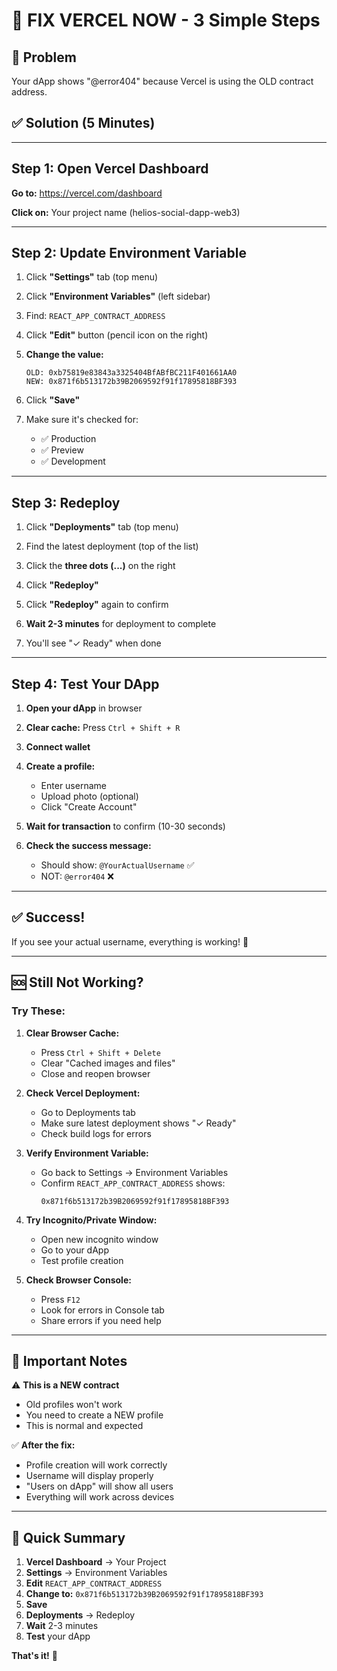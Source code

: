 # 🔧 FIX VERCEL NOW - 3 Simple Steps

## 🐛 Problem
Your dApp shows "@error404" because Vercel is using the OLD contract address.

## ✅ Solution (5 Minutes)

---

## Step 1: Open Vercel Dashboard

**Go to:** https://vercel.com/dashboard

**Click on:** Your project name (helios-social-dapp-web3)

---

## Step 2: Update Environment Variable

1. Click **"Settings"** tab (top menu)

2. Click **"Environment Variables"** (left sidebar)

3. Find: `REACT_APP_CONTRACT_ADDRESS`

4. Click **"Edit"** button (pencil icon on the right)

5. **Change the value:**
   ```
   OLD: 0xb75819e83843a3325404BfABfBC211F401661AA0
   NEW: 0x871f6b513172b39B2069592f91f17895818BF393
   ```

6. Click **"Save"**

7. Make sure it's checked for:
   - ✅ Production
   - ✅ Preview  
   - ✅ Development

---

## Step 3: Redeploy

1. Click **"Deployments"** tab (top menu)

2. Find the latest deployment (top of the list)

3. Click the **three dots (...)** on the right

4. Click **"Redeploy"**

5. Click **"Redeploy"** again to confirm

6. **Wait 2-3 minutes** for deployment to complete

7. You'll see "✓ Ready" when done

---

## Step 4: Test Your DApp

1. **Open your dApp** in browser

2. **Clear cache:** Press `Ctrl + Shift + R`

3. **Connect wallet**

4. **Create a profile:**
   - Enter username
   - Upload photo (optional)
   - Click "Create Account"

5. **Wait for transaction** to confirm (10-30 seconds)

6. **Check the success message:**
   - Should show: `@YourActualUsername` ✅
   - NOT: `@error404` ❌

---

## ✅ Success!

If you see your actual username, everything is working! 🎉

---

## 🆘 Still Not Working?

### Try These:

1. **Clear Browser Cache:**
   - Press `Ctrl + Shift + Delete`
   - Clear "Cached images and files"
   - Close and reopen browser

2. **Check Vercel Deployment:**
   - Go to Deployments tab
   - Make sure latest deployment shows "✓ Ready"
   - Check build logs for errors

3. **Verify Environment Variable:**
   - Go back to Settings → Environment Variables
   - Confirm `REACT_APP_CONTRACT_ADDRESS` shows:
     ```
     0x871f6b513172b39B2069592f91f17895818BF393
     ```

4. **Try Incognito/Private Window:**
   - Open new incognito window
   - Go to your dApp
   - Test profile creation

5. **Check Browser Console:**
   - Press `F12`
   - Look for errors in Console tab
   - Share errors if you need help

---

## 📝 Important Notes

⚠️ **This is a NEW contract**
- Old profiles won't work
- You need to create a NEW profile
- This is normal and expected

✅ **After the fix:**
- Profile creation will work correctly
- Username will display properly
- "Users on dApp" will show all users
- Everything will work across devices

---

## 🎯 Quick Summary

1. **Vercel Dashboard** → Your Project
2. **Settings** → Environment Variables
3. **Edit** `REACT_APP_CONTRACT_ADDRESS`
4. **Change to:** `0x871f6b513172b39B2069592f91f17895818BF393`
5. **Save**
6. **Deployments** → Redeploy
7. **Wait** 2-3 minutes
8. **Test** your dApp

**That's it!** 🚀
